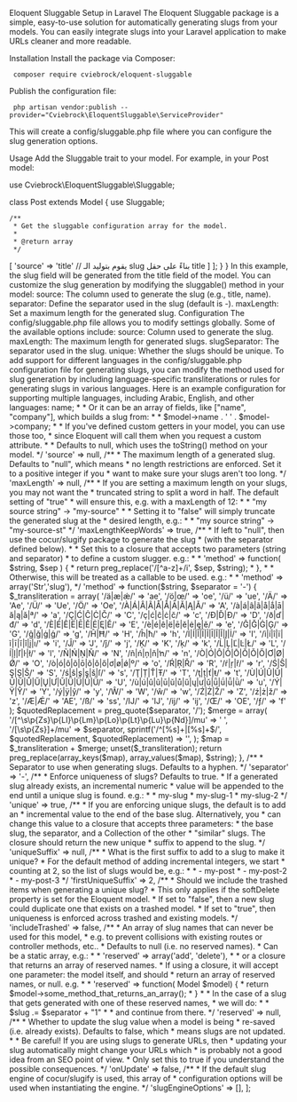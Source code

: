 Eloquent Sluggable Setup in Laravel
The Eloquent Sluggable package is a simple, easy-to-use solution for automatically generating slugs from your models. You can easily integrate slugs into your Laravel application to make URLs cleaner and more readable.

Installation
Install the package via Composer:

     composer require cviebrock/eloquent-sluggable

Publish the configuration file:

     php artisan vendor:publish --provider="Cviebrock\EloquentSluggable\ServiceProvider"


This will create a config/sluggable.php file where you can configure the slug generation options.

Usage
Add the Sluggable trait to your model. For example, in your Post model:

use Cviebrock\EloquentSluggable\Sluggable;

class Post extends Model
{
    use Sluggable;

    /**
     * Get the sluggable configuration array for the model.
     *
     * @return array
     */
 <?php

namespace App\Models;

use Cviebrock\EloquentSluggable\Sluggable;
use Illuminate\Database\Eloquent\Factories\HasFactory;
use Illuminate\Database\Eloquent\Model;

class Post extends Model
{
    use HasFactory, Sluggable;

    /**
     * Get the sluggable configuration array for the model.
     *
     * @return array
     */
    public function sluggable(): array
    {
        return [
            'slug' => [
                'source' => 'title'  // يقوم بتوليد الـ slug بناءً على حقل title
            ]
        ];
    }
}

In this example, the slug field will be generated from the title field of the model.

You can customize the slug generation by modifying the sluggable() method in your model:

source: The column used to generate the slug (e.g., title, name).
separator: Define the separator used in the slug (default is -).
maxLength: Set a maximum length for the generated slug.
Configuration
The config/sluggable.php file allows you to modify settings globally. Some of the available options include:

source: Column used to generate the slug.
maxLength: The maximum length for generated slugs.
slugSeparator: The separator used in the slug.
unique: Whether the slugs should be unique.
To add support for different languages in the config/sluggable.php configuration file for generating slugs, you can modify the method used for slug generation by including language-specific transliterations or rules for generating slugs in various languages.

Here is an example configuration for supporting multiple languages, including Arabic, English, and other languages:
<?php

return [

    /**
     * What attributes do we use to build the slug?
     * This can be a single field, like "name" which will build a slug from:
     *
     *     $model->name;
     *
     * Or it can be an array of fields, like ["name", "company"], which builds a slug from:
     *
     *     $model->name . ' ' . $model->company;
     *
     * If you've defined custom getters in your model, you can use those too,
     * since Eloquent will call them when you request a custom attribute.
     *
     * Defaults to null, which uses the toString() method on your model.
     */

    'source' => null,

    /**
     * The maximum length of a generated slug.  Defaults to "null", which means
     * no length restrictions are enforced.  Set it to a positive integer if you
     * want to make sure your slugs aren't too long.
     */

    'maxLength' => null,

    /**
     * If you are setting a maximum length on your slugs, you may not want the
     * truncated string to split a word in half.  The default setting of "true"
     * will ensure this, e.g. with a maxLength of 12:
     *
     *   "my source string" -> "my-source"
     *
     * Setting it to "false" will simply truncate the generated slug at the
     * desired length, e.g.:
     *
     *   "my source string" -> "my-source-st"
     */

    'maxLengthKeepWords' => true,

    /**
     * If left to "null", then use the cocur/slugify package to generate the slug
     * (with the separator defined below).
     *
     * Set this to a closure that accepts two parameters (string and separator)
     * to define a custom slugger.  e.g.:
     *
     *    'method' => function( $string, $sep ) {
     *       return preg_replace('/[^a-z]+/i', $sep, $string);
     *    },
     *
     * Otherwise, this will be treated as a callable to be used.  e.g.:
     *
     *    'method' => array('Str','slug'),
     */

    'method' => function($string, $separator = '-') {
        $_transliteration = array(
            '/ä|æ|ǽ/' => 'ae',
            '/ö|œ/' => 'oe',
            '/ü/' => 'ue',
            '/Ä/' => 'Ae',
            '/Ü/' => 'Ue',
            '/Ö/' => 'Oe',
            '/À|Á|Â|Ã|Å|Ǻ|Ā|Ă|Ą|Ǎ/' => 'A',
            '/à|á|â|ã|å|ǻ|ā|ă|ą|ǎ|ª/' => 'a',
            '/Ç|Ć|Ĉ|Ċ|Č/' => 'C',
            '/ç|ć|ĉ|ċ|č/' => 'c',
            '/Ð|Ď|Đ/' => 'D',
            '/ð|ď|đ/' => 'd',
            '/È|É|Ê|Ë|Ē|Ĕ|Ė|Ę|Ě/' => 'E',
            '/è|é|ê|ë|ē|ĕ|ė|ę|ě/' => 'e',
            '/Ĝ|Ğ|Ġ|Ģ/' => 'G',
            '/ĝ|ğ|ġ|ģ/' => 'g',
            '/Ĥ|Ħ/' => 'H',
            '/ĥ|ħ/' => 'h',
            '/Ì|Í|Î|Ï|Ĩ|Ī|Ĭ|Ǐ|Į|İ/' => 'I',
            '/ì|í|î|ï|ĩ|ī|ĭ|ǐ|į|ı/' => 'i',
            '/Ĵ/' => 'J',
            '/ĵ/' => 'j',
            '/Ķ/' => 'K',
            '/ķ/' => 'k',
            '/Ĺ|Ļ|Ľ|Ŀ|Ł/' => 'L',
            '/ĺ|ļ|ľ|ŀ|ł/' => 'l',
            '/Ñ|Ń|Ņ|Ň/' => 'N',
            '/ñ|ń|ņ|ň|ŉ/' => 'n',
            '/Ò|Ó|Ô|Õ|Ō|Ŏ|Ǒ|Ő|Ơ|Ø|Ǿ/' => 'O',
            '/ò|ó|ô|õ|ō|ŏ|ǒ|ő|ơ|ø|ǿ|º/' => 'o',
            '/Ŕ|Ŗ|Ř/' => 'R',
            '/ŕ|ŗ|ř/' => 'r',
            '/Ś|Ŝ|Ş|Ș|Š/' => 'S',
            '/ś|ŝ|ş|ș|š|ſ/' => 's',
            '/Ţ|Ț|Ť|Ŧ/' => 'T',
            '/ţ|ț|ť|ŧ/' => 't',
            '/Ù|Ú|Û|Ũ|Ū|Ŭ|Ů|Ű|Ų|Ư|Ǔ|Ǖ|Ǘ|Ǚ|Ǜ/' => 'U',
            '/ù|ú|û|ũ|ū|ŭ|ů|ű|ų|ư|ǔ|ǖ|ǘ|ǚ|ǜ/' => 'u',
            '/Ý|Ÿ|Ŷ/' => 'Y',
            '/ý|ÿ|ŷ/' => 'y',
            '/Ŵ/' => 'W',
            '/ŵ/' => 'w',
            '/Ź|Ż|Ž/' => 'Z',
            '/ź|ż|ž/' => 'z',
            '/Æ|Ǽ/' => 'AE',
            '/ß/' => 'ss',
            '/Ĳ/' => 'IJ',
            '/ĳ/' => 'ij',
            '/Œ/' => 'OE',
            '/ƒ/' => 'f'
        );

        $quotedReplacement = preg_quote($separator, '/');
        $merge = array(
            '/[^\s\p{Zs}\p{Ll}\p{Lm}\p{Lo}\p{Lt}\p{Lu}\p{Nd}]/mu' => ' ',
            '/[\s\p{Zs}]+/mu' => $separator,
            sprintf('/^[%s]+|[%s]+$/', $quotedReplacement, $quotedReplacement) => '',
        );
        $map = $_transliteration + $merge;
        unset($_transliteration);
        return preg_replace(array_keys($map), array_values($map), $string);
    },

    /**
     * Separator to use when generating slugs.  Defaults to a hyphen.
     */

    'separator' => '-',

    /**
     * Enforce uniqueness of slugs?  Defaults to true.
     * If a generated slug already exists, an incremental numeric
     * value will be appended to the end until a unique slug is found.  e.g.:
     *
     *     my-slug
     *     my-slug-1
     *     my-slug-2
     */

    'unique' => true,

    /**
     * If you are enforcing unique slugs, the default is to add an
     * incremental value to the end of the base slug.  Alternatively, you
     * can change this value to a closure that accepts three parameters:
     * the base slug, the separator, and a Collection of the other
     * "similar" slugs.  The closure should return the new unique
     * suffix to append to the slug.
     */
    
    'uniqueSuffix' => null,

    /**
     * What is the first suffix to add to a slug to make it unique?
     * For the default method of adding incremental integers, we start
     * counting at 2, so the list of slugs would be, e.g.:
     *
     *   - my-post
     *   - my-post-2
     *   - my-post-3
     */
    'firstUniqueSuffix' => 2,

    /**
     * Should we include the trashed items when generating a unique slug?
     * This only applies if the softDelete property is set for the Eloquent model.
     * If set to "false", then a new slug could duplicate one that exists on a trashed model.
     * If set to "true", then uniqueness is enforced across trashed and existing models.
     */

    'includeTrashed' => false,

    /**
     * An array of slug names that can never be used for this model,
     * e.g. to prevent collisions with existing routes or controller methods, etc..
     * Defaults to null (i.e. no reserved names).
     * Can be a static array, e.g.:
     *
     *    'reserved' => array('add', 'delete'),
     *
     * or a closure that returns an array of reserved names.
     * If using a closure, it will accept one parameter: the model itself, and should
     * return an array of reserved names, or null. e.g.
     *
     *    'reserved' => function( Model $model) {
     *      return $model->some_method_that_returns_an_array();
     *    }
     *
     * In the case of a slug that gets generated with one of these reserved names,
     * we will do:
     *
     *    $slug .= $separator + "1"
     *
     * and continue from there.
     */

    'reserved' => null,

    /**
     * Whether to update the slug value when a model is being
     * re-saved (i.e. already exists).  Defaults to false, which
     * means slugs are not updated.
     *
     * Be careful! If you are using slugs to generate URLs, then
     * updating your slug automatically might change your URLs which
     * is probably not a good idea from an SEO point of view.
     * Only set this to true if you understand the possible consequences.
     */
    
    'onUpdate' => false,

    /**
     * If the default slug engine of cocur/slugify is used, this array of
     * configuration options will be used when instantiating the engine.
     */
    'slugEngineOptions' => [],

];
